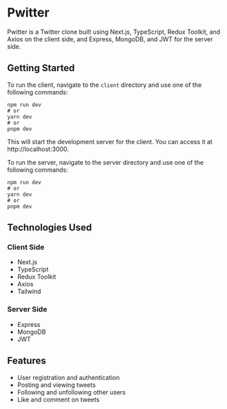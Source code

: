 # Pwitter

Pwitter is a Twitter clone built using Next.js, TypeScript, Redux Toolkit, and Axios on the client side, and Express, MongoDB, and JWT for the server side.

## Getting Started

To run the client, navigate to the `client` directory and use one of the following commands:

```shell
npm run dev
# or
yarn dev
# or
pnpm dev
```

This will start the development server for the client. You can access it at http://localhost:3000.

To run the server, navigate to the server directory and use one of the following commands:

```shell
npm run dev
# or
yarn dev
# or
pnpm dev
```

## Technologies Used

### Client Side
- Next.js
- TypeScript
- Redux Toolkit
- Axios
- Tailwind

### Server Side
- Express
- MongoDB
- JWT

## Features
- User registration and authentication
- Posting and viewing tweets
- Following and unfollowing other users
- Like and comment on tweets
